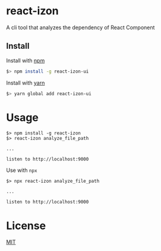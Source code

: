 # react-izon

A cli tool that analyzes the dependency of React Component

## Install

Install with [npm](https://www.npmjs.com/)

```bash
$> npm install -g react-izon-ui
```

Install with [yarn](https://classic.yarnpkg.com/)

```bash
$> yarn global add react-izon-ui
```

# Usage

```sh-session
$> npm install -g react-izon
$> react-izon analyze_file_path

...

listen to http://localhost:9000
```

Use with `npx`

```sh-session
$> npx react-izon analyze_file_path

...

listen to http://localhost:9000
```

# License

[MIT](LICENSE "LICENSE")
